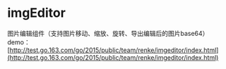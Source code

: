# imgEditor
图片编辑组件（支持图片移动、缩放、旋转、导出编辑后的图片base64）
demo：[http://test.go.163.com/go/2015/public/team/renke/imgeditor/index.html](http://test.go.163.com/go/2015/public/team/renke/imgeditor/index.html)
